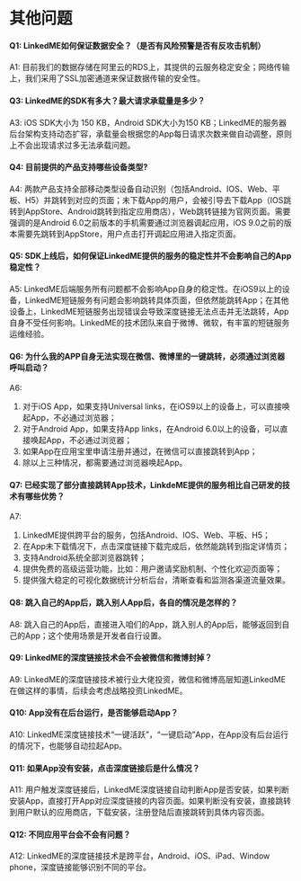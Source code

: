 # 其他问题
#### **Q1: LinkedME如何保证数据安全？（是否有风险预警是否有反攻击机制）**  
A1:  目前我们的数据存储在阿里云的RDS上，其提供的云服务稳定安全；网络传输上，我们采用了SSL加密通道来保证数据传输的安全性。

#### **Q3: LinkedME的SDK有多大？最大请求承载量是多少？**  
A3:  iOS SDK大小为 150 KB，Android SDK大小为150 KB；LinkedME的服务器后台架构支持动态扩容，承载量会根据您的App每日请求次数来做自动调整，原则上不会出现请求过多无法承载问题。

#### **Q4: 目前提供的产品支持哪些设备类型?**  
A4:  两款产品支持全部移动类型设备自动识别（包括Android、IOS、Web、平板、H5）并跳转到对应的页面；未下载App的用户，会被引导去下载App（IOS跳转到AppStore、Android跳转到指定应用商店），Web跳转链接为官网页面。需要强调的是Android 6.0之前版本的手机需要通过浏览器调起应用，iOS 9.0之前的版本需要先跳转到AppStore，用户点击打开调起应用进入指定页面。

#### **Q5: SDK上线后，如何保证LinkedME提供的服务的稳定性并不会影响自己的App稳定性？**  
A5:  LinkedME后端服务所有问题都不会影响App自身的稳定性。在iOS9以上的设备，LinkedME短链服务有问题会影响跳转具体页面，但依然能跳转App；在其他设备上，LinkedME短链服务出现错误会导致深度链接无法点击并无法跳转，App自身不受任何影响。LinkedME的技术团队来自于微博、微软，有丰富的短链服务运维经验。

#### **Q6: 为什么我的APP自身无法实现在微信、微博里的一键跳转，必须通过浏览器呼叫启动？**  
A6: 
1. 对于iOS App，如果支持Universal links，在iOS9以上的设备上，可以直接唤起App，不必通过浏览器；
2. 对于Android App，如果支持App links，在Android 6.0以上的设备，可以直接唤起App，不必通过浏览器；
3. 如果App在应用宝里申请注册并通过，在微信可以直接跳转到App；
4. 除以上三种情况，都需要通过浏览器唤起App。

#### **Q7: 已经实现了部分直接跳转App技术，LinkdeME提供的服务相比自己研发的技术有哪些优势？**  
A7:  
1. LinkedME提供跨平台的服务，包括Android、IOS、Web、平板、H5；
2. 在App未下载情况下，点击深度链接下载完成后，依然能跳转到指定详情页；
3. 支持Android系统全部浏览器跳转；
4. 提供免费的高级运营功能，比如：用户邀请奖励机制、个性化欢迎页面等；
5. 提供强大稳定的可视化数据统计分析后台，清晰查看和监测各渠道流量效果。

#### **Q8: 跳入自己的App后，跳入别人App后，各自的情况是怎样的？**  
A8:  跳入自己的App后，直接进入咱们的App，跳入别人的App后，能够返回到自己的App；这个使用场景是开发者自行设置。

#### **Q9: LinkedME的深度链接技术会不会被微信和微博封掉？**  
A9:  LinkedME的深度链接技术被行业大佬投资，微信和微博高层知道LinkedME在做这样的事情，后续会考虑战略投资LinkedME。

#### **Q10: App没有在后台运行，是否能够启动App？**  
A10:  LinkedME深度链接技术“一键活跃”，“一键启动”App，在App没有后台运行的情况下，也能够自动拉起App。

#### **Q11: 如果App没有安装，点击深度链接后是什么情况？**  
A11:  用户触发深度链接后，LinkedME深度链接自动判断App是否安装，如果判断安装App，直接打开App对应深度链接的内容页面。如果判断没有安装，直接跳转到用户默认的应用商店，下载安装，注册登陆后直接跳转到具体内容页面。

#### **Q12: 不同应用平台会不会有问题？**  
A12:  LinkedME的深度链接技术是跨平台，Android、iOS、iPad、Window phone，深度链接能够识别不同的平台。